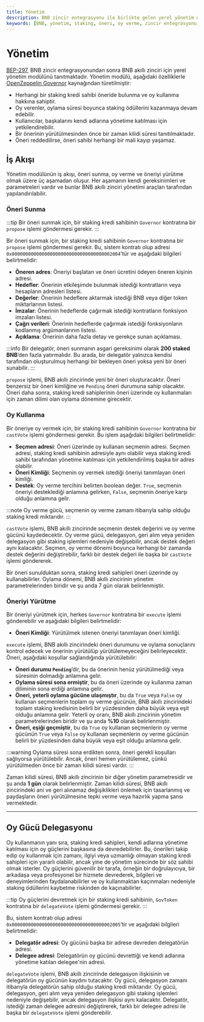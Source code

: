 ```yaml
---
title: Yönetim
description: BNB zincir entegrasyonu ile birlikte gelen yerel yönetim modülünü tanıtan bu sayfa, öneri sunma, oy verme ve yürütme süreçlerini detaylandırmaktadır. Kullanıcıların staking ödüllerini koruyarak önerilere katılmasını sağlayan özellikler mevcut.
keywords: [BNB, yönetim, staking, öneri, oy verme, zincir entegrasyonu, OpenZeppelin]
---
```


# Yönetim

[BEP-297](https://github.com/bnb-chain/BEPs/pull/297), BNB zincir entegrasyonundan sonra BNB akıllı zinciri için yerel yönetim modülünü tanıtmaktadır. Yönetim modülü, aşağıdaki özelliklerle [OpenZeppelin Governor](https://docs.openzeppelin.com/contracts/4.x/governance) kaynağından türetilmiştir:

- Herhangi bir staking kredi sahibi öneride bulunma ve oy kullanma hakkına sahiptir.
- Oy verenler, oylama süresi boyunca staking ödüllerini kazanmaya devam edebilir.
- Kullanıcılar, başkalarını kendi adlarına yönetime katılması için yetkilendirebilir.
- Bir önerinin yürütülmesinden önce bir zaman kilidi süresi tanıtılmaktadır.
- Öneri reddedilirse, öneri sahibi herhangi bir mali kayıp yaşamaz.

## İş Akışı

Yönetim modülünün iş akışı, öneri sunma, oy verme ve öneriyi yürütme olmak üzere üç aşamadan oluşur. Her aşamanın kendi gereksinimleri ve parametreleri vardır ve bunlar BNB akıllı zinciri yönetimi araçları tarafından yapılandırılabilir.

### Öneri Sunma

:::tip
Bir öneri sunmak için, bir staking kredi sahibinin `Governor` kontratına bir `propose` işlemi göndermesi gerekir.
:::

Bir öneri sunmak için, bir staking kredi sahibinin `Governor` kontratına bir `propose` işlemi göndermesi gerekir. Bu, sistem kontratı olup adresi `0x0000000000000000000000000000000000002004`'tür ve aşağıdaki bilgileri belirtmelidir:

- **Öneren adres**: Öneriyi başlatan ve öneri ücretini ödeyen öneren kişinin adresi.
- **Hedefler**: Önerinin etkileşimde bulunmak istediği kontratların veya hesapların adresleri listesi.
- **Değerler**: Önerinin hedeflere aktarmak istediği BNB veya diğer token miktarlarının listesi.
- **İmzalar**: Önerinin hedeflerde çağırmak istediği kontratların fonksiyon imzaları listesi.
- **Çağrı verileri**: Önerinin hedeflerde çağırmak istediği fonksiyonların kodlanmış argümanlarının listesi.
- **Açıklama**: Önerinin daha fazla detay ve gerekçe sunan açıklaması.

:::info
Bir delegatör, öneri sunmanın asgari gereksinimi olarak **200 staked BNB**’den fazla yatırmalıdır. Bu arada, bir delegatör yalnızca kendisi tarafından oluşturulmuş herhangi bir bekleyen öneri yoksa yeni bir öneri sunabilir.
:::

`propose` işlemi, BNB akıllı zincirinde yeni bir öneri oluşturacaktır. Öneri benzersiz bir öneri kimliğine ve `Pending` öneri durumuna sahip olacaktır. Öneri daha sonra, staking kredi sahiplerinin öneri üzerinde oy kullanmaları için zaman dilimi olan oylama dönemine girecektir.

### Oy Kullanma

Bir öneriye oy vermek için, bir staking kredi sahibinin `Governor` kontratına bir `castVote` işlemi göndermesi gerekir. Bu işlem aşağıdaki bilgileri belirtmelidir:

- **Seçmen adresi**: Öneri üzerinde oy kullanan seçmenin adresi. Seçmen adresi, staking kredi sahibinin adresiyle aynı olabilir veya staking kredi sahibi tarafından yönetime katılması için yetkilendirilmiş başka bir adres olabilir.
- **Öneri Kimliği**: Seçmenin oy vermek istediği öneriyi tanımlayan öneri kimliği.
- **Destek**: Oy verme tercihini belirten boolean değer. `True`, seçmenin öneriyi desteklediği anlamına gelirken, `False`, seçmenin öneriye karşı olduğu anlamına gelir.

:::note
Oy verme gücü, seçmenin oy verme zamanı itibarıyla sahip olduğu staking kredi miktarıdır.
:::

`castVote` işlemi, BNB akıllı zincirinde seçmenin destek değerini ve oy verme gücünü kaydedecektir. Oy verme gücü, delegasyon, geri alım veya yeniden delegasyon gibi staking işlemleri nedeniyle değişebilir, ancak destek değeri aynı kalacaktır. Seçmen, oy verme dönemi boyunca herhangi bir zamanda destek değerini değiştirebilir, farklı bir destek değeri ile başka bir `castVote` işlemi göndererek.

Bir öneri sunulduktan sonra, staking kredi sahipleri öneri üzerinde oy kullanabilirler. Oylama dönemi, BNB akıllı zincirinin yönetim parametrelerinden biridir ve şu anda 7 gün olarak belirlenmiştir.

### Öneriyi Yürütme

Bir öneriyi yürütmek için, herkes `Governor` kontratına bir `execute` işlemi gönderebilir ve aşağıdaki bilgileri belirtmelidir:

- **Öneri Kimliği**: Yürütülmek istenen öneriyi tanımlayan öneri kimliği.

`execute` işlemi, BNB akıllı zincirindeki öneri durumunu ve oylama sonuçlarını kontrol edecek ve önerinin yürütülüp yürütülemeyeceğini belirleyecektir. Öneri, aşağıdaki koşullar sağlandığında yürütülebilir:

- **Öneri durumu `Pending`**’dir, bu da önerinin henüz yürütülmediği veya süresinin dolmadığı anlamına gelir.
- **Oylama süresi sona ermiştir**, bu da öneri üzerinde oy kullanma zaman diliminin sona erdiği anlamına gelir.
- **Öneri, yeterli oylama gücüne ulaşmıştır**, bu da `True` veya `False` oy kullanan seçmenlerin toplam oy verme gücünün, BNB akıllı zincirindeki toplam staking kredisinin belirli bir yüzdesinden daha büyük veya eşit olduğu anlamına gelir. Yeterli oy oranı, BNB akıllı zincirinin yönetim parametrelerinden biridir ve şu anda **%10** olarak belirlenmiştir.
- **Öneri, eşiği geçmiştir**, bu da `True` oy kullanan seçmenlerin oy verme gücünün `True` veya `False` oy kullanan seçmenlerin oy verme gücünün belirli bir yüzdesinden daha büyük veya eşit olduğu anlamına gelir.

:::warning
Oylama süresi sona erdikten sonra, öneri gerekli koşulları sağlıyorsa yürütülebilir. Ancak, öneri hemen yürütülemez, çünkü yürütülmeden önce bir zaman kilidi süresi vardır.
:::

Zaman kilidi süresi, BNB akıllı zincirinin bir diğer yönetim parametresidir ve şu anda **1 gün** olarak belirlenmiştir. Zaman kilidi süresi, BNB akıllı zincirindeki ani ve geri alınamaz değişiklikleri önlemek için tasarlanmış ve paydaşların öneri yürütülmesine tepki verme veya hazırlık yapma şansı vermektedir.

---

## Oy Gücü Delegasyonu

Oy kullanmanın yanı sıra, staking kredi sahipleri, kendi adlarına yönetime katılması için oy güçlerini başkasına da devredebilirler. Bu, önerileri takip edip oy kullanmak için zamanı, ilgiyi veya uzmanlığı olmayan staking kredi sahipleri için yararlı olabilir, ancak yine de yönetim sürecinde bir söz sahibi olmak isterler. Oy güçlerini güvenilir bir tarafa, örneğin bir doğrulayıcıya, bir arkadaşa veya profesyonel bir hizmete devrederek, bilgileri ve deneyimlerinden faydalanabilirler ve oy kullanmaktan kaçınmaları nedeniyle staking ödüllerini kaybetme riskinden de kaçınabilirler.

:::tip
Oy güçlerini devretmek için bir staking kredi sahibinin, `GovToken` kontratına bir `delegateVote` işlemi göndermesi gerekir.
:::

Bu, sistem kontratı olup adresi `0x0000000000000000000000000000000000002005`’tir ve aşağıdaki bilgileri belirtmelidir:

- **Delegatör adresi**: Oy gücünü başka bir adrese devreden delegatörün adresi.
- **Delegee adresi**: Delegatörün oy gücünü devrettiği ve kendi adlarına yönetime katılan delegee'nin adresi.

`delegateVote` işlemi, BNB akıllı zincirinde delegasyon ilişkisinin ve delegatörün oy gücünün kaydını tutacaktır. Oy gücü, delegasyon zamanı itibarıyla delegatörün sahip olduğu staking kredi miktarıdır. Oy gücü, delegasyon, geri alım veya yeniden delegasyon gibi staking işlemleri nedeniyle değişebilir, ancak delegasyon ilişkisi aynı kalacaktır. Delegatör, istediği zaman delegee adresini değiştirerek, farklı bir delegee adresi ile başka bir `delegateVote` işlemi gönderebilir.